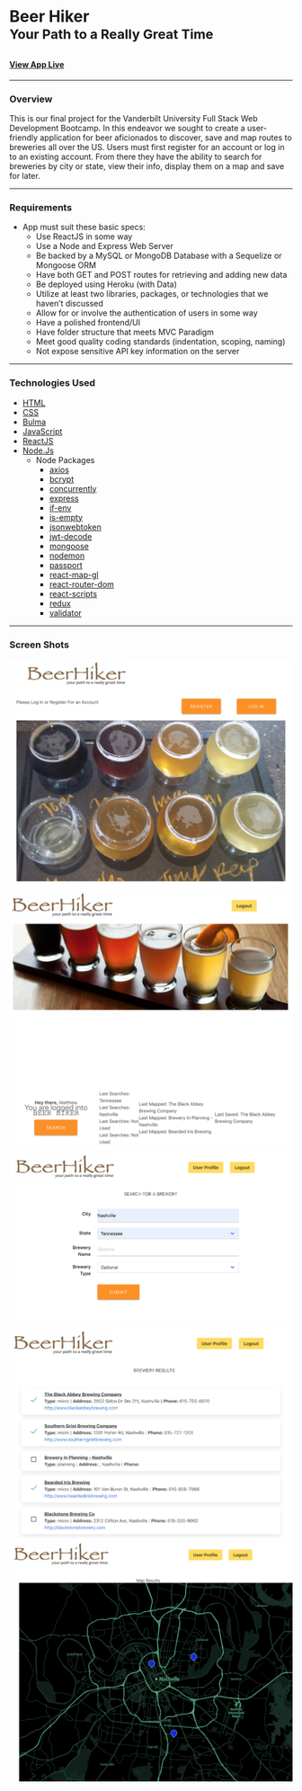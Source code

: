 # Beer Hiker<br><sup>Your Path to a Really Great Time</sup>

#### [View App Live](https://beer-hiker.herokuapp.com/)
---

### Overview

This is our final project for the Vanderbilt University Full Stack Web Development Bootcamp.  In this endeavor we sought to create a user-friendly application for beer aficionados to discover, save and map routes to breweries all over the US.  Users must first register for an account or log in to an existing account.  From there they have the ability to search for breweries by city or state, view their info, display them on a map and save for later.  

---

### Requirements

* App must suit these basic specs:
  * Use ReactJS in some way
  * Use a Node and Express Web Server
  * Be backed by a MySQL or MongoDB Database with a Sequelize or Mongoose ORM
  * Have both GET and POST routes for retrieving and adding new data
  * Be deployed using Heroku (with Data)
  * Utilize at least two libraries, packages, or technologies that we haven’t discussed
  * Allow for or involve the authentication of users in some way
  * Have a polished frontend/UI 
  * Have folder structure that meets MVC Paradigm
  * Meet good quality coding standards (indentation, scoping, naming)
  * Not expose sensitive API key information on the server

---

### Technologies Used
- [HTML](https://html.spec.whatwg.org/multipage/)
- [CSS](https://www.w3.org/Style/CSS/Overview.en.html)
- [Bulma](https://bulma.io/)
- [JavaScript](https://www.javascript.com/)
- [ReactJS](https://reactjs.org/)
- [Node.Js](https://nodejs.org/)
    - Node Packages
        * [axios](https://www.npmjs.com/package/axios)
        * [bcrypt](https://www.npmjs.com/package/bcrypt)
        * [concurrently](https://www.npmjs.com/package/concurrently)
        * [express](https://www.npmjs.com/package/express)
        * [if-env](https://www.npmjs.com/package//if-env)
        * [is-empty](https://www.npmjs.com/package/is-empty)
        * [jsonwebtoken](https://www.npmjs.com/package/jsonwebtoken)
        * [jwt-decode](https://www.npmjs.com/package/jwt-decode)
        * [mongoose](https://www.npmjs.com/package/mongoose)
        * [nodemon](https://www.npmjs.com/package/nodemon)
        * [passport](https://www.npmjs.com/package/passport)
        * [react-map-gl](https://www.npmjs.com/package/react-map-gl)
        * [react-router-dom](https://www.npmjs.com/package/react-router-dom)
        * [react-scripts](https://www.npmjs.com/package/react-scripts)
        * [redux](https://www.npmjs.com/package/redux)
        * [validator](https://www.npmjs.com/package/validator)

---

### Screen Shots

![screen shot](/client/src/images/ss1.png)
![screen shot](/client/src/images/ss2.png)
![screen shot](/client/src/images/ss3.png)
![screen shot](/client/src/images/ss4.png)
![screen shot](/client/src/images/ss5.png)